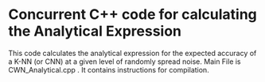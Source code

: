 # Concurrent C++ code for calculating the Analytical Expression 
This code calculates the analytical expression for the expected accuracy of a K-NN (or CNN) at a given level of randomly spread noise.
Main File is CWN_Analytical.cpp . 
It contains instructions for compilation.
